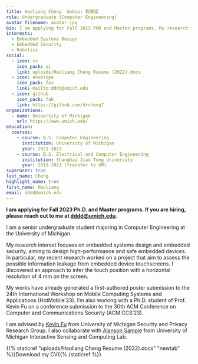 ```yaml
---
title: Haoliang Cheng  &nbsp; 程昊梁
role: Undergraduate (Computer Engineering)
avatar_filename: avatar.jpg
bio: I am applying for Fall 2023 PhD and Master programs. My research interests are embedded systems design, embedded security and robotics
interests:
  - Embedded Systems Design
  - Embedded Security
  - Robotics
social:
  - icon: cv
    icon_pack: ai
    link: uploads/Haoliang Cheng Resume (2022).docx
  - icon: envelope
    icon_pack: fas
    link: mailto:dddd@umich.edu
  - icon: github
    icon_pack: fab
    link: https://github.com/drcheng7
organizations:
  - name: University of Michigan
    url: https://www.umich.edu/
education:
  courses:
    - course: B.S. Computer Engineering
      institution: University of Michigan
      year: 2021-2023
    - course: B.S. Electrical and Computer Engineering
      institution: Shanghai Jiao Tong University
      year: 2019-2021 (transfer to UM)
superuser: true
last_name: Cheng
highlight_name: true
first_name: Haoliang
email: dddd@umich.edu
---
```

**I am applying for Fall 2023 Ph.D. and Master programs. If you are hiring, please reach out to me at dddd@umich.edu**.

I am a senior undergraduate student majoring in Computer Engineering at the University of Michigan. 
<!-- My research interests are data center application optimizations and microarchitecture optimizations. I am also interested in Accelerators, Compliers and Operating Systems. -->

My research interest focuses on embedded systems design and embedded security, aiming to design high-performance and safe embedded devices. In particular, my recent research worked on a project that aim to assess the possible information leakage from embedded device touchscreens. I discovered an approach to infer the touch position with a horizontal resolution of 4 mm on the screen. 

My works have already generated a first-authored poster submission to the 24th International Workshop on Mobile Computing Systems and Applications (HotMobile’23). I’m also working with a Ph.D. student of Prof. Kevin Fu on a conference submission to the 30th ACM Conference on Computer and Communications Security (ACM CCS’23).

I am advised by [Kevin Fu](https://web.eecs.umich.edu/~kevinfu/) from University of Michigan Security and Privacy Research Group. I also collaborate with [Alanson Sample](https://www.alansonsample.com/) from University of Michigan Interactive Sensing and Computing Lab.


{{% staticref "uploads/Haoliang Cheng Resume (2022).docx" "newtab" %}}Download my CV{{% /staticref %}}
